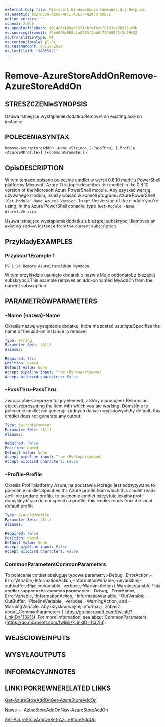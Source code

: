 ```yaml
---
external help file: Microsoft.WindowsAzure.Commands.dll-Help.xml
ms.assetid: D927B159-AD68-4071-ADE3-FA2430750D72
online version: ''
schema: 2.0.0
ms.openlocfilehash: 001466cb00ad15f1cbfef6dcf9fd3ce9b931109b
ms.sourcegitcommit: 56ed085a868afa8263f8eb0f755b5822f5c29532
ms.translationtype: MT
ms.contentlocale: pl-PL
ms.lasthandoff: 07/18/2020
ms.locfileid: "94055421"
---
```

# <span data-ttu-id="28824-101">Remove-AzureStoreAddOn</span><span class="sxs-lookup"><span data-stu-id="28824-101">Remove-AzureStoreAddOn</span></span>

## <span data-ttu-id="28824-102">STRESZCZENIe</span><span class="sxs-lookup"><span data-stu-id="28824-102">SYNOPSIS</span></span>
<span data-ttu-id="28824-103">Usuwa istniejące wystąpienie dodatku.</span><span class="sxs-lookup"><span data-stu-id="28824-103">Removes an existing add-on instance.</span></span>

## <span data-ttu-id="28824-104">POLECENIA</span><span class="sxs-lookup"><span data-stu-id="28824-104">SYNTAX</span></span>

```
Remove-AzureStoreAddOn -Name <String> [-PassThru] [-Profile <AzureSMProfile>] [<CommonParameters>]
```

## <span data-ttu-id="28824-105">Opis</span><span class="sxs-lookup"><span data-stu-id="28824-105">DESCRIPTION</span></span>
<span data-ttu-id="28824-106">W tym temacie opisano polecenie cmdlet w wersji 0.8.10 modułu PowerShell platformy Microsoft Azure.</span><span class="sxs-lookup"><span data-stu-id="28824-106">This topic describes the cmdlet in the 0.8.10 version of the Microsoft Azure PowerShell module.</span></span>
<span data-ttu-id="28824-107">Aby uzyskać wersję używanego modułu, należy wpisać w konsoli programu Azure PowerShell `(Get-Module -Name Azure).Version` .</span><span class="sxs-lookup"><span data-stu-id="28824-107">To get the version of the module you're using, in the Azure PowerShell console, type `(Get-Module -Name Azure).Version`.</span></span>

<span data-ttu-id="28824-108">Usuwa istniejące wystąpienie dodatku z bieżącej subskrypcji.</span><span class="sxs-lookup"><span data-stu-id="28824-108">Removes an existing add-on instance from the current subscription.</span></span>

## <span data-ttu-id="28824-109">Przykłady</span><span class="sxs-lookup"><span data-stu-id="28824-109">EXAMPLES</span></span>

### <span data-ttu-id="28824-110">Przykład 1</span><span class="sxs-lookup"><span data-stu-id="28824-110">Example 1</span></span>
```
PS C:\> Remove-AzureStoreAddOn MyAddOn
```

<span data-ttu-id="28824-111">W tym przykładzie usunięto dodatek o nazwie Moje oddodatek z bieżącej subskrypcji.</span><span class="sxs-lookup"><span data-stu-id="28824-111">This example removes an add-on named MyAddOn from the current subscription.</span></span>

## <span data-ttu-id="28824-112">PARAMETRÓW</span><span class="sxs-lookup"><span data-stu-id="28824-112">PARAMETERS</span></span>

### <span data-ttu-id="28824-113">-Name (nazwa)</span><span class="sxs-lookup"><span data-stu-id="28824-113">-Name</span></span>
<span data-ttu-id="28824-114">Określa nazwę wystąpienia dodatku, które ma zostać usunięte.</span><span class="sxs-lookup"><span data-stu-id="28824-114">Specifies the name of the add-on instance to remove.</span></span>

```yaml
Type: String
Parameter Sets: (All)
Aliases: 

Required: True
Position: Named
Default value: None
Accept pipeline input: True (ByPropertyName)
Accept wildcard characters: False
```

### <span data-ttu-id="28824-115">-PassThru</span><span class="sxs-lookup"><span data-stu-id="28824-115">-PassThru</span></span>
<span data-ttu-id="28824-116">Zwraca obiekt reprezentujący element, z którym pracujesz.</span><span class="sxs-lookup"><span data-stu-id="28824-116">Returns an object representing the item with which you are working.</span></span>
<span data-ttu-id="28824-117">Domyślnie to polecenie cmdlet nie generuje żadnych danych wyjściowych.</span><span class="sxs-lookup"><span data-stu-id="28824-117">By default, this cmdlet does not generate any output.</span></span>

```yaml
Type: SwitchParameter
Parameter Sets: (All)
Aliases: 

Required: False
Position: Named
Default value: None
Accept pipeline input: True (ByPropertyName)
Accept wildcard characters: False
```

### <span data-ttu-id="28824-118">-Profile</span><span class="sxs-lookup"><span data-stu-id="28824-118">-Profile</span></span>
<span data-ttu-id="28824-119">Określa Profil platformy Azure, na podstawie którego jest odczytywane to polecenie cmdlet.</span><span class="sxs-lookup"><span data-stu-id="28824-119">Specifies the Azure profile from which this cmdlet reads.</span></span>
<span data-ttu-id="28824-120">Jeśli nie podano profilu, to polecenie cmdlet odczytuje lokalny profil domyślny.</span><span class="sxs-lookup"><span data-stu-id="28824-120">If you do not specify a profile, this cmdlet reads from the local default profile.</span></span>

```yaml
Type: AzureSMProfile
Parameter Sets: (All)
Aliases: 

Required: False
Position: Named
Default value: None
Accept pipeline input: False
Accept wildcard characters: False
```

### <span data-ttu-id="28824-121">CommonParameters</span><span class="sxs-lookup"><span data-stu-id="28824-121">CommonParameters</span></span>
<span data-ttu-id="28824-122">To polecenie cmdlet obsługuje typowe parametry:-Debug,-ErrorAction,-ErrorVariable,-InformationAction,-InformationVariable,-unvariable,-subbuffer,-PipelineVariable,-verbose,-WarningAction i-WarningVariable.</span><span class="sxs-lookup"><span data-stu-id="28824-122">This cmdlet supports the common parameters: -Debug, -ErrorAction, -ErrorVariable, -InformationAction, -InformationVariable, -OutVariable, -OutBuffer, -PipelineVariable, -Verbose, -WarningAction, and -WarningVariable.</span></span> <span data-ttu-id="28824-123">Aby uzyskać więcej informacji, zobacz about_CommonParameters ( https://go.microsoft.com/fwlink/?LinkID=113216) .</span><span class="sxs-lookup"><span data-stu-id="28824-123">For more information, see about_CommonParameters (https://go.microsoft.com/fwlink/?LinkID=113216).</span></span>

## <span data-ttu-id="28824-124">WEJŚCIOWE</span><span class="sxs-lookup"><span data-stu-id="28824-124">INPUTS</span></span>

## <span data-ttu-id="28824-125">WYSYŁA</span><span class="sxs-lookup"><span data-stu-id="28824-125">OUTPUTS</span></span>

## <span data-ttu-id="28824-126">INFORMACYJN</span><span class="sxs-lookup"><span data-stu-id="28824-126">NOTES</span></span>

## <span data-ttu-id="28824-127">LINKI POKREWNE</span><span class="sxs-lookup"><span data-stu-id="28824-127">RELATED LINKS</span></span>

[<span data-ttu-id="28824-128">Get-AzureStoreAddOn</span><span class="sxs-lookup"><span data-stu-id="28824-128">Get-AzureStoreAddOn</span></span>](./Get-AzureStoreAddOn.md)

[<span data-ttu-id="28824-129">Nowe — AzureStoreAddOn</span><span class="sxs-lookup"><span data-stu-id="28824-129">New-AzureStoreAddOn</span></span>](./New-AzureStoreAddOn.md)

[<span data-ttu-id="28824-130">Set-AzureStoreAddOn</span><span class="sxs-lookup"><span data-stu-id="28824-130">Set-AzureStoreAddOn</span></span>](./Set-AzureStoreAddOn.md)


